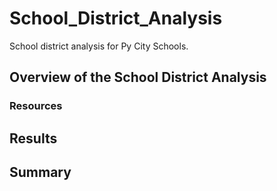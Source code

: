 # School_District_Analysis
School district analysis for Py City Schools.
## Overview of the School District Analysis

### Resources

## Results

## Summary
